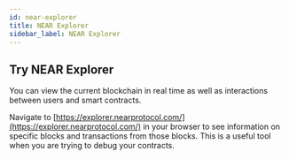 ```yaml
---
id: near-explorer
title: NEAR Explorer
sidebar_label: NEAR Explorer
---
```


## Try NEAR Explorer

You can view the current blockchain in real time as well as interactions between users and smart contracts.

Navigate to [https://explorer.nearprotocol.com/](https://explorer.nearprotocol.com/) in your browser to see information on specific blocks and transactions from those blocks. This is a useful tool when you are trying to debug your contracts.
